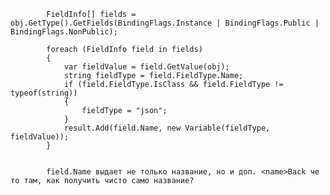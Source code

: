             FieldInfo[] fields = obj.GetType().GetFields(BindingFlags.Instance | BindingFlags.Public | BindingFlags.NonPublic);

            foreach (FieldInfo field in fields) 
            {
                var fieldValue = field.GetValue(obj);
                string fieldType = field.FieldType.Name;
                if (field.FieldType.IsClass && field.FieldType != typeof(string)) 
                {
                    fieldType = "json";
                }
                result.Add(field.Name, new Variable(fieldType, fieldValue));
            }


            field.Name выдает не только название, но и доп. <name>Back че то там, как получить чисто само название? 
